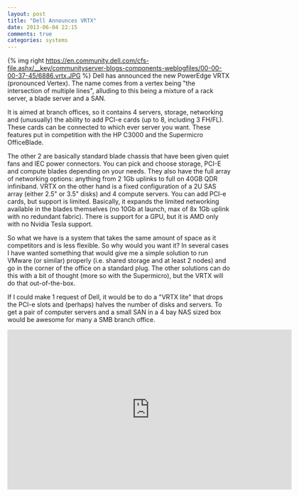 ```yaml
---
layout: post
title: "Dell Announces VRTX"
date: 2013-06-04 22:15
comments: true
categories: systems
---
```

{% img right https://en.community.dell.com/cfs-file.ashx/__key/communityserver-blogs-components-weblogfiles/00-00-00-37-45/6886.vrtx.JPG %} Dell has announced the new PowerEdge VRTX (pronounced Vertex). The name comes from a vertex being "the intersection of multiple lines", alluding to this being a mixture of a rack server, a blade server and a SAN.
<!-- more -->

It is aimed at branch offices, so it contains 4 servers, storage, networking and (unusually) the ability to add PCI-e cards (up to 8, including 3 FH/FL). These cards can be connected to which ever server you want. These features put in competition with the HP C3000 and the Supermicro OfficeBlade.

The other 2 are basically standard blade chassis that have been given quiet fans and IEC power connectors. You can pick and choose storage, PCI-E and compute blades depending on your needs. They also have the full array of networking options: anything from 2 1Gb uplinks to full on 40GB QDR infiniband. VRTX on the other hand is a fixed configuration of a 2U SAS array (either 2.5" or 3.5" disks) and 4 compute servers. You can add PCI-e cards, but support is limited. Basically, it expands the limited networking available in the blades themselves (no 10Gb at launch, max of 8x 1Gb uplink with no redundant fabric). There is support for a GPU, but it is AMD only with  no Nvidia Tesla support.

So what we have is a system that takes the same amount of space as it competitors and is less flexible. So why would you want it? In several cases I have wanted something that would give me a simple solution to run VMware (or similar) properly (i.e. shared storage and at least 2 nodes) and go in the corner of the office on a standard plug. The other solutions can do this with a bit of thought (more so with the Supermicro), but the VRTX will do that out-of-the-box.

If I could make 1 request of Dell, it would be to do a "VRTX lite" that drops the PCI-e slots and (perhaps) halves the number of disks and servers. To get a pair of computer servers and a small SAN in a 4 bay NAS sized box would be awesome for many a SMB branch office.

<iframe width="640" height="360" src="https://www.youtube.com/embed/16IlDQnIMrk?rel=0" frameborder="0" allowfullscreen></iframe>

